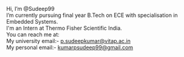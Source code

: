 Hi, I’m @Sudeep99\
I’m currently pursuing final year B.Tech on ECE with specialisation in Embedded Systems.\
I'm an Intern at Thermo Fisher Scientific India.\
You can reach me at:\
My university email:- p.sudeepkumar@vitap.ac.in\
My personal email:- kumarpsudeep99@gmail.com 

<!---
Sudeep99/Sudeep99 is a ✨ special ✨ repository because its `README.md` (this file) appears on your GitHub profile.
You can click the Preview link to take a look at your changes.
--->
